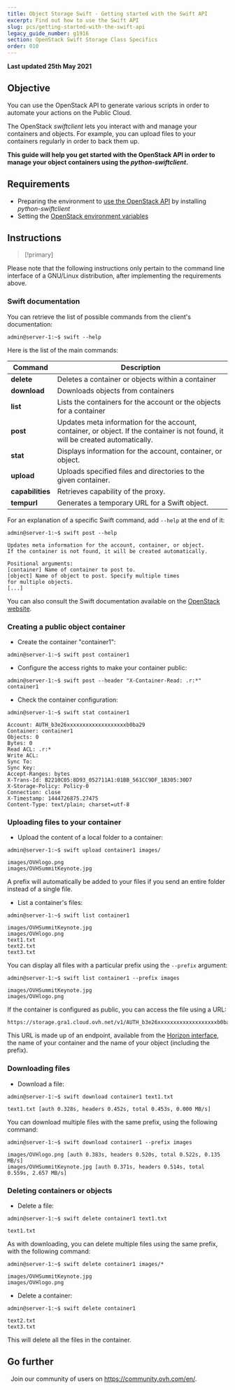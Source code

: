 ```yaml
---
title: Object Storage Swift - Getting started with the Swift API
excerpt: Find out how to use the Swift API
slug: pcs/getting-started-with-the-swift-api
legacy_guide_number: g1916
section: OpenStack Swift Storage Class Specifics
order: 010
---
```


**Last updated 25th May 2021**

## Objective

You can use the OpenStack API to generate various scripts in order to automate your actions on the Public Cloud.

The OpenStack *swiftclient* lets you interact with and manage your containers and objects. For example, you can upload files to your containers regularly in order to back them up.

**This guide will help you get started with the OpenStack API in order to manage your object containers using the *python-swiftclient*.**


## Requirements

- Preparing the environment to [use the OpenStack API](https://docs.ovh.com/gb/en/public-cloud/prepare_the_environment_for_using_the_openstack_api/) by installing *python-swiftclient*
- Setting the [OpenStack environment variables](https://docs.ovh.com/gb/en/public-cloud/set-openstack-environment-variables/)


## Instructions

> [!primary]
>
Please note that the following instructions only pertain to the command line interface of a GNU/Linux distribution, after implementing the requirements above.
>

### Swift documentation

You can retrieve the list of possible commands from the client's documentation:

```
admin@server-1:~$ swift --help
```

Here is the list of the main commands:

|Command|Description|
|---|---|
|**delete**|Deletes a container or objects within a container|
|**download**|Downloads objects from containers|
|**list**|Lists the containers for the account or the objects for a container|
|**post**|Updates meta information for the account, container, or object. If the container is not found, it will be created automatically.|
|**stat**|Displays information for the account, container, or object.|
|**upload**|Uploads specified files and directories to the given container.|
|**capabilities**|Retrieves capability of the proxy.|
|**tempurl**|Generates a temporary URL for a Swift object.|


For an explanation of a specific Swift command, add `--help` at the end of it:

```
admin@server-1:~$ swift post --help

Updates meta information for the account, container, or object.
If the container is not found, it will be created automatically.

Positional arguments:
[container] Name of container to post to.
[object] Name of object to post. Specify multiple times
for multiple objects.
[...]
```

You can also consult the Swift documentation available on the [OpenStack website](http://docs.openstack.org/cli-reference/content/swiftclient_commands.html).

### Creating a public object container

- Create the container "container1":

```
admin@server-1:~$ swift post container1
```

- Configure the access rights to make your container public:

```
admin@server-1:~$ swift post --header "X-Container-Read: .r:*" container1
```

- Check the container configuration:

```
admin@server-1:~$ swift stat container1

Account: AUTH_b3e26xxxxxxxxxxxxxxxxxxxb0ba29
Container: container1
Objects: 0
Bytes: 0
Read ACL: .r:*
Write ACL:
Sync To:
Sync Key:
Accept-Ranges: bytes
X-Trans-Id: B2210C05:8D93_052711A1:01BB_561CC9DF_1B305:30D7
X-Storage-Policy: Policy-0
Connection: close
X-Timestamp: 1444726875.27475
Content-Type: text/plain; charset=utf-8
```

### Uploading files to your container

- Upload the content of a local folder to a container:

```
admin@server-1:~$ swift upload container1 images/

images/OVHlogo.png
images/OVHSummitKeynote.jpg
```

A prefix will automatically be added to your files if you send an entire folder instead of a single file.

- List a container's files:

```
admin@server-1:~$ swift list container1

images/OVHSummitKeynote.jpg
images/OVHlogo.png
text1.txt
text2.txt
text3.txt
```

You can display all files with a particular prefix using the `--prefix` argument:

```
admin@server-1:~$ swift list container1 --prefix images

images/OVHSummitKeynote.jpg
images/OVHlogo.png
```

If the container is configured as public, you can access the file using a URL:

```
https://storage.gra1.cloud.ovh.net/v1/AUTH_b3e26xxxxxxxxxxxxxxxxxxxb0ba29/container1/images/OVHlogo.png
```

This URL is made up of an endpoint, available from the [Horizon interface](https://docs.ovh.com/gb/en/public-cloud/access_and_security_in_horizon/), the name of your container and the name of your object (including the prefix).


### Downloading files

- Download a file:

```
admin@server-1:~$ swift download container1 text1.txt

text1.txt [auth 0.328s, headers 0.452s, total 0.453s, 0.000 MB/s]
```

You can download multiple files with the same prefix, using the following command:

```
admin@server-1:~$ swift download container1 --prefix images

images/OVHlogo.png [auth 0.383s, headers 0.520s, total 0.522s, 0.135 MB/s]
images/OVHSummitKeynote.jpg [auth 0.371s, headers 0.514s, total 0.559s, 2.657 MB/s]
```

### Deleting containers or objects

- Delete a file:

```
admin@server-1:~$ swift delete container1 text1.txt

text1.txt
```

As with downloading, you can delete multiple files using the same prefix, with the following command:

```
admin@server-1:~$ swift delete container1 images/*

images/OVHSummitKeynote.jpg
images/OVHlogo.png
```

- Delete a container:

```
admin@server-1:~$ swift delete container1

text2.txt
text3.txt
```

This will delete all the files in the container.


## Go further
 
Join our community of users on <https://community.ovh.com/en/>.
